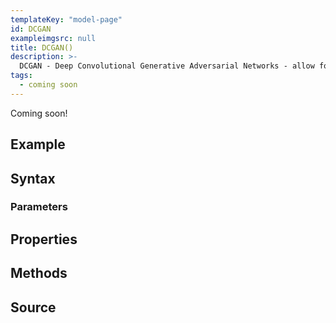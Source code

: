 ```yaml
---
templateKey: "model-page"
id: DCGAN
exampleimgsrc: null
title: DCGAN()
description: >- 
  DCGAN - Deep Convolutional Generative Adversarial Networks - allow for the creation of generative images
tags:
  - coming soon
---
```


Coming soon!

## Example


## Syntax


### Parameters


## Properties


## Methods


## Source
